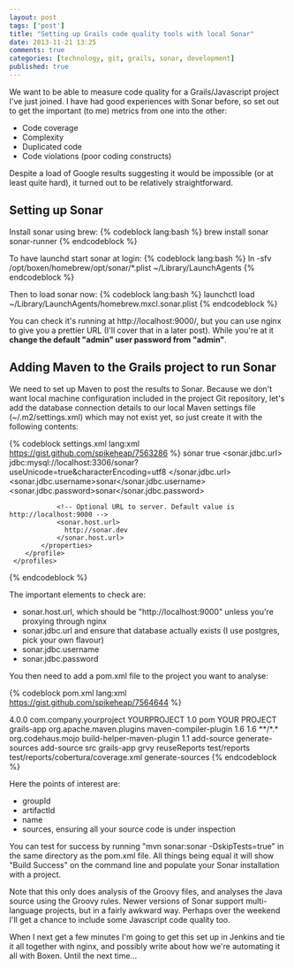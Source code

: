 ```yaml
---
layout: post
tags: ['post']
title: "Setting up Grails code quality tools with local Sonar"
date: 2013-11-21 13:25
comments: true
categories: [technology, git, grails, sonar, development]
published: true
---
```


We want to be able to measure code quality for a Grails/Javascript project I've just joined. I have had good experiences with Sonar before, so set out to get the important (to me) metrics from one into the other:

* Code coverage
* Complexity
* Duplicated code
* Code violations (poor coding constructs)

Despite a load of Google results suggesting it would be impossible (or at least quite hard), it turned out to be relatively straightforward.

<!-- more -->


## Setting up Sonar 

Install sonar using brew:
{% codeblock lang:bash %}
brew install sonar sonar-runner
{% endcodeblock %}

To have launchd start sonar at login:
{% codeblock lang:bash %}
ln -sfv /opt/boxen/homebrew/opt/sonar/*.plist ~/Library/LaunchAgents
{% endcodeblock %}

Then to load sonar now:
{% codeblock lang:bash %}
    launchctl load ~/Library/LaunchAgents/homebrew.mxcl.sonar.plist
{% endcodeblock %}

You can check it's running at http://localhost:9000/, but you can use nginx to give you a prettier URL (I'll cover that in a later post). While you're at it **change the default "admin" user password from "admin"**.

## Adding Maven to the Grails project to run Sonar

We need to set up Maven to post the results to Sonar. Because we don't want local machine configuration included in the project Git repository, let's add the database connection details to our local Maven settings file (~/.m2/settings.xml) which may not exist yet, so just create it with the following contents:

{% codeblock settings.xml lang:xml  https://gist.github.com/spikeheap/7563286 %}
<settings>
    <profiles>
        <profile>
            <id>sonar</id>
            <activation>
                <activeByDefault>true</activeByDefault>
            </activation>
            <properties>
                <!-- Example for MySQL-->
                <sonar.jdbc.url>
                  jdbc:mysql://localhost:3306/sonar?useUnicode=true&amp;characterEncoding=utf8
                </sonar.jdbc.url>
                <sonar.jdbc.username>sonar</sonar.jdbc.username>
                <sonar.jdbc.password>sonar</sonar.jdbc.password>
 
                <!-- Optional URL to server. Default value is http://localhost:9000 -->
                <sonar.host.url>
                  http://sonar.dev
                </sonar.host.url>
            </properties>
        </profile>
     </profiles>
</settings>
{% endcodeblock %}

The important elements to check are:

* sonar.host.url, which should be "http://localhost:9000" unless you're proxying through nginx
* sonar.jdbc.url and ensure that database actually exists (I use postgres, pick your own flavour)
* sonar.jdbc.username
* sonar.jdbc.password

You then need to add a pom.xml file to the project you want to analyse:

{% codeblock pom.xml lang:xml https://gist.github.com/spikeheap/7564644 %}
<?xml version="1.0"?>
<project xmlns="http://maven.apache.org/POM/4.0.0" xmlns:xsi="http://www.w3.org/2001/XMLSchema-instance" xsi:schemaLocation="http://maven.apache.org/POM/4.0.0 http://maven.apache.org/xsd/maven-4.0.0.xsd">
	<modelVersion>4.0.0</modelVersion>
	<groupId>com.company.yourproject</groupId>
	<artifactId>YOURPROJECT</artifactId>
	<version>1.0</version>
	<packaging>pom</packaging>
	<name>YOUR PROJECT</name>
	<build>
		<sourceDirectory>grails-app</sourceDirectory>
		<plugins>
			<plugin>
				<groupId>org.apache.maven.plugins</groupId>
				<artifactId>maven-compiler-plugin</artifactId>
				<configuration>
					<source>1.6</source>
					<target>1.6</target>
					<excludes>
						<exclude>**/*.*</exclude>
					</excludes>
				</configuration>
			</plugin>
			<plugin>
				<groupId>org.codehaus.mojo</groupId>
				<artifactId>build-helper-maven-plugin</artifactId>
				<version>1.1</version>
				<executions>
					<execution>
						<id>add-source</id>
						<phase>generate-sources</phase>
						<goals>
							<goal>add-source</goal>
						</goals>
						<configuration>
							<sources>
								<source>src</source>
								<source>grails-app</source>
							</sources>
						</configuration>
					</execution>
				</executions>
			</plugin>
		</plugins>
	</build>
	<properties>
		<sonar.language>grvy</sonar.language>
		<sonar.dynamicAnalysis>reuseReports</sonar.dynamicAnalysis>
		<sonar.surefire.reportsPath>test/reports</sonar.surefire.reportsPath>
		<sonar.cobertura.reportPath>test/reports/cobertura/coverage.xml</sonar.cobertura.reportPath>
		<sonar.phase>generate-sources</sonar.phase>
	</properties>
</project>
{% endcodeblock %}

Here the points of interest are:

* groupId
* artifactId
* name
* sources, ensuring all your source code is under inspection

You can test for success by running "mvn sonar:sonar -DskipTests=true" in the same directory as the pom.xml file. All things being equal it will show "Build Success" on the command line and populate your Sonar installation with a project.

Note that this only does analysis of the Groovy files, and analyses the Java source using the Groovy rules. Newer versions of Sonar support multi-language projects, but in a fairly awkward way. Perhaps over the weekend I'll get a chance to include some Javascript code quality too.

When I next get a few minutes I'm going to get this set up in Jenkins and tie it all together with nginx, and possibly write about how we're automating it all with Boxen. Until the next time...

